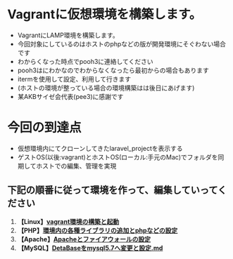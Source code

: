 # Vagrantに仮想環境を構築します。
- VagrantにLAMP環境を構築します。
- 今回対象にしているのはホストのphpなどの版が開発環境にそぐわない場合です
- わからくなった時点でpooh3に連絡してください
- pooh3はにわかなのでわからなくなったら最初からの場合もあります
- itermを使用して設定、利用して行きます
- (ホストの環境が整っている場合の環境構築はは後日にあげます)
- 某AKBサイゼ会代表(pee3)に感謝です


# 今回の到達点
- 仮想環境内にてクローンしてきたlaravel_projectを表示する
- ゲストOS(以後:vagrant)とホストOS(ローカル:手元のMac)でフォルダを同期してホストでの編集、管理を実現


## 下記の順番に従って環境を作って、編集していってください
1. __【Linux】[vagrant環境の構築と起動](/vagrant/laravelを使えるvagrant環境の構築.md)__
2. __【PHP】[環境内の各種ライブラリの追加とphpなどの設定](/vagrant/環境内の各種ライブラリの追加とphpなどの設定.md)__
3. __【Apache】[Apacheとファイアウォールの設定](/vagrant/Apacheとファイアウォールの設定.md)__
4. __【MySQL】[DetaBaseをmysql5.7へ変更と設定.md](/vagrant/DetaBaseをmysql5.7へ変更.md)__



